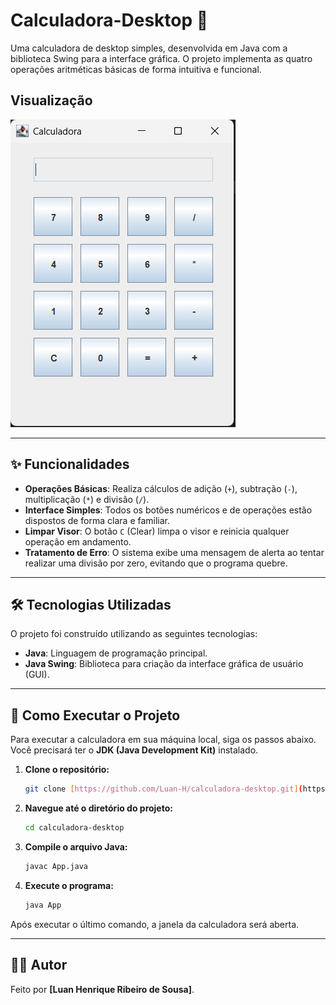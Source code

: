 #  Calculadora-Desktop 🧮

Uma calculadora de desktop simples, desenvolvida em Java com a biblioteca Swing para a interface gráfica. O projeto implementa as quatro operações aritméticas básicas de forma intuitiva e funcional.

## Visualização

![Imagem da calculadora em execução](calculadora.png)

---

## ✨ Funcionalidades

* **Operações Básicas**: Realiza cálculos de adição (`+`), subtração (`-`), multiplicação (`*`) e divisão (`/`).
* **Interface Simples**: Todos os botões numéricos e de operações estão dispostos de forma clara e familiar.
* **Limpar Visor**: O botão `C` (Clear) limpa o visor e reinicia qualquer operação em andamento.
* **Tratamento de Erro**: O sistema exibe uma mensagem de alerta ao tentar realizar uma divisão por zero, evitando que o programa quebre.

---

## 🛠️ Tecnologias Utilizadas

O projeto foi construído utilizando as seguintes tecnologias:

* **Java**: Linguagem de programação principal.
* **Java Swing**: Biblioteca para criação da interface gráfica de usuário (GUI).

---

## 🚀 Como Executar o Projeto

Para executar a calculadora em sua máquina local, siga os passos abaixo. Você precisará ter o **JDK (Java Development Kit)** instalado.

1.  **Clone o repositório:**
    ```bash
    git clone [https://github.com/Luan-H/calculadora-desktop.git](https://github.com/Luan-H/calculadora-desktop.git)
    ```

2.  **Navegue até o diretório do projeto:**
    ```bash
    cd calculadora-desktop
    ```

3.  **Compile o arquivo Java:**
    ```bash
    javac App.java
    ```

4.  **Execute o programa:**
    ```bash
    java App
    ```

Após executar o último comando, a janela da calculadora será aberta.

---

## 👨‍💻 Autor

Feito por **[Luan Henrique Ribeiro de Sousa]**.
